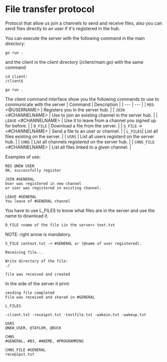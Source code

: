 # File transfer protocol

Protocol that allow us join a channels to send and receive files, also you can send files directly to an user if it's registered in the hub.

You can execute the server with the following command in the main directory:

```
go run .
```

and the client in the client directory (/client/main.go) with the same command

```
cd client:
/client$
```
```
go run .
```

The client command interface show you the following commands to use to communicate with the server
| Command | Description |
| --- | --- |
| `REG` <@USERNAME> | Registers you in the server hub. |
| `JOIN` <#CHANNELNAME> | Use to join an existing channel in the server hub. |
| `LEAVE` <#CHANNELNAME> | Use it to leave from a channel you signed up for before. |
| `D_FILE` <nameOfFile> | Download a file from the server. |
| `S_FILE` <nameOfFile> -> <#CHANNELNAME> | Send a file to an user or channel. |
| `L_FILES`|  List all files existing on the server. |
| `USRS` |  List all users registerd on the server hub. |
| `CHNS` |  List all channels registered on the server hub. |
| `CHNS_FILE` <#CHANNELNAME> | List all files linked to a given channel. |


Examples of use:

```
REG @NEW USER
OK, successfully register
```
  
```
JOIN #GENERAL
User was registered in new channel
or user was registered in existing channel.
```

```
LEAVE #GENERAL
You leave of #GENERAL channel
```

You have to use L_FILES to know what files are in the server and use the name to download it.
```
D_FILE <name of the file iin the server> text.txt
```

NOTE: right arrow is mandatory.
```
S_FILE context.txt -> #GENERAL or (@name of user registered).

Receiving file...

Write directory of the file:
./

file was received and created
```

In the side of the server it print:
```
sending file completed 
File was received and shared in #GENERAL
```
  
```
L_FILES

-client.txt -receipst.txt -testfile.txt -wakein.txt -wakeup.txt
```
  
```
USRS
@NEW_USER, @TAYLOR, @DUCK
```

```
CHNS
#GENERAL, #B3, #ANIME, #PROGRAMMING
```
  
```
CHNS_FILE #GENERAL
recepipst.txt
```
